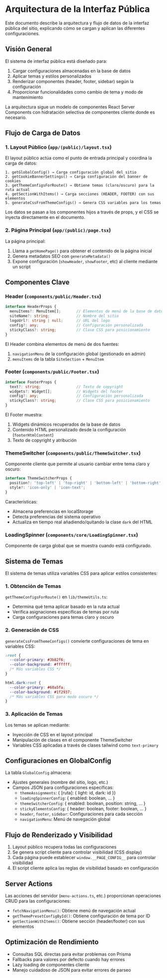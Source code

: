 # Arquitectura de la Interfaz Pública

Este documento describe la arquitectura y flujo de datos de la interfaz pública del sitio, explicando cómo se cargan y aplican las diferentes configuraciones.

## Visión General

El sistema de interfaz pública está diseñado para:

1. Cargar configuraciones almacenadas en la base de datos
2. Aplicar temas y estilos personalizados
3. Renderizar componentes (header, footer, sidebar) según la configuración
4. Proporcionar funcionalidades como cambio de tema y modo de mantenimiento

La arquitectura sigue un modelo de componentes React Server Components con hidratación selectiva de componentes cliente donde es necesario.

## Flujo de Carga de Datos

### 1. Layout Público (`app/(public)/layout.tsx`)

El layout público actúa como el punto de entrada principal y coordina la carga de datos:

```plaintext
1. getGlobalConfig() → Carga configuración global del sitio
2. getCookieBannerSettings() → Carga configuración del banner de cookies
3. getThemeConfigsForRoute() → Obtiene temas (claro/oscuro) para la ruta actual
4. getSectionWithItems() → Carga secciones (HEADER, FOOTER) con sus elementos
5. generateCssFromThemeConfigs() → Genera CSS variables para los temas
```

Los datos se pasan a los componentes hijos a través de props, y el CSS se inyecta directamente en el documento.

### 2. Página Principal (`app/(public)/page.tsx`)

La página principal:

1. Llama a `getHomePage()` para obtener el contenido de la página inicial
2. Genera metadatos SEO con `generateMetadata()`
3. Expone configuración (`showHeader`, `showFooter`, etc) al cliente mediante un script

## Componentes Clave

### Header (`components/public/Header.tsx`)

```typescript
interface HeaderProps {
  menuItems?: MenuItem[];       // Elementos de menú de la base de datos
  siteName?: string;            // Nombre del sitio
  logoUrl?: string | null;      // URL del logo
  config?: any;                 // Configuración personalizada
  stickyClass?: string;         // Clase CSS para posicionamiento
}
```

El Header combina elementos de menú de dos fuentes:
1. `navigationMenu` de la configuración global (gestionado en admin)
2. `menuItems` de la tabla `SiteSection` + `MenuItem` 

### Footer (`components/public/Footer.tsx`)

```typescript
interface FooterProps {
  text?: string;                // Texto de copyright
  widgets?: Widget[];           // Widgets del footer
  config?: any;                 // Configuración personalizada
  stickyClass?: string;         // Clase CSS para posicionamiento
}
```

El Footer muestra:
1. Widgets dinámicos recuperados de la base de datos
2. Contenido HTML personalizado desde la configuración (`footerHtmlContent`)
3. Texto de copyright y atribución

### ThemeSwitcher (`components/public/ThemeSwitcher.tsx`)

Componente cliente que permite al usuario cambiar entre tema claro y oscuro:

```typescript
interface ThemeSwitcherProps {
  position?: 'top-left' | 'top-right' | 'bottom-left' | 'bottom-right';
  style?: 'icon-only' | 'icon-text';
}
```

Características:
- Almacena preferencias en localStorage
- Detecta preferencias del sistema operativo
- Actualiza en tiempo real añadiendo/quitando la clase `dark` del HTML

### LoadingSpinner (`components/core/LoadingSpinner.tsx`)

Componente de carga global que se muestra cuando está configurado.

## Sistema de Temas

El sistema de temas utiliza variables CSS para aplicar estilos consistentes:

### 1. Obtención de Temas

`getThemeConfigsForRoute()` en `lib/themeUtils.ts`:
- Determina qué tema aplicar basado en la ruta actual
- Verifica asignaciones específicas de temas por ruta
- Carga configuraciones para temas claro y oscuro

### 2. Generación de CSS

`generateCssFromThemeConfigs()` convierte configuraciones de tema en variables CSS:

```css
:root {
  --color-primary: #3b82f6;
  --color-background: #ffffff;
  /* Más variables CSS */
}

html.dark:root {
  --color-primary: #60a5fa;
  --color-background: #1f2937;
  /* Más variables CSS para modo oscuro */
}
```

### 3. Aplicación de Temas

Los temas se aplican mediante:
- Inyección de CSS en el layout principal
- Manipulación de clases en el componente ThemeSwitcher
- Variables CSS aplicadas a través de clases tailwind como `text-primary`

## Configuraciones en GlobalConfig

La tabla `GlobalConfig` almacena:
- Ajustes generales (nombre del sitio, logo, etc.)
- Campos JSON para configuraciones específicas:
  - `themeAssignments`: { [ruta]: { light: id, dark: id }}
  - `loadingSpinnerConfig`: { enabled: boolean, ... }
  - `themeSwitcherConfig`: { enabled: boolean, position: string, ... }
  - `stickyElementsConfig`: { header: boolean, footer: boolean, ... }
  - `header`, `footer`, `sidebar`: Configuraciones para cada sección
  - `navigationMenu`: Menú de navegación global

## Flujo de Renderizado y Visibilidad

1. Layout público recupera todas las configuraciones
2. Se genera script cliente para controlar visibilidad (CSS display)
3. Cada página puede establecer `window.__PAGE_CONFIG__` para controlar visibilidad
4. El script cliente aplica las reglas de visibilidad basado en configuración

## Server Actions

Las acciones del servidor (`menu-actions.ts`, etc.) proporcionan operaciones CRUD para las configuraciones:
- `fetchNavigationMenu()`: Obtiene menú de navegación actual
- `getThemePresetConfigById()`: Obtiene configuración de tema por ID
- `getSectionWithItems()`: Obtiene sección (header/footer) con sus elementos

## Optimización de Rendimiento

- Consultas SQL directas para evitar problemas con Prisma
- Fallbacks para valores por defecto cuando hay errores
- Lazy loading de componentes cliente
- Manejo cuidadoso de JSON para evitar errores de parseo
